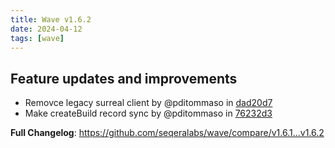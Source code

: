 ```yaml
---
title: Wave v1.6.2
date: 2024-04-12
tags: [wave]
---
```


## Feature updates and improvements

- Removce legacy surreal client by @pditommaso in [dad20d7](https://github.com/seqeralabs/wave/commit/dad20d704d0bc0bd3a5796efabd59e9ce0e5e3e2)
- Make createBuild record sync by @pditommaso in [76232d3](https://github.com/seqeralabs/wave/commit/76232d3654aea9e8a700d089ce6dc120f7424fd0)

**Full Changelog**: https://github.com/seqeralabs/wave/compare/v1.6.1...v1.6.2
